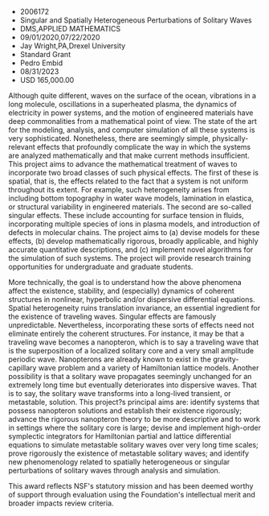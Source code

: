 
* 2006172
* Singular and Spatially Heterogeneous Perturbations of Solitary Waves
* DMS,APPLIED MATHEMATICS
* 09/01/2020,07/22/2020
* Jay Wright,PA,Drexel University
* Standard Grant
* Pedro Embid
* 08/31/2023
* USD 165,000.00

Although quite different, waves on the surface of the ocean, vibrations in a
long molecule, oscillations in a superheated plasma, the dynamics of electricity
in power systems, and the motion of engineered materials have deep commonalities
from a mathematical point of view. The state of the art for the modeling,
analysis, and computer simulation of all these systems is very sophisticated.
Nonetheless, there are seemingly simple, physically-relevant effects that
profoundly complicate the way in which the systems are analyzed mathematically
and that make current methods insufficient. This project aims to advance the
mathematical treatment of waves to incorporate two broad classes of such
physical effects. The first of these is spatial, that is, the effects related to
the fact that a system is not uniform throughout its extent. For example, such
heterogeneity arises from including bottom topography in water wave models,
lamination in elastica, or structural variability in engineered materials. The
second are so-called singular effects. These include accounting for surface
tension in fluids, incorporating multiple species of ions in plasma models, and
introduction of defects in molecular chains. The project aims to (a) devise
models for these effects, (b) develop mathematically rigorous, broadly
applicable, and highly accurate quantitative descriptions, and (c) implement
novel algorithms for the simulation of such systems. The project will provide
research training opportunities for undergraduate and graduate students.

More technically, the goal is to understand how the above phenomena affect the
existence, stability, and (especially) dynamics of coherent structures in
nonlinear, hyperbolic and/or dispersive differential equations. Spatial
heterogeneity ruins translation invariance, an essential ingredient for the
existence of traveling waves. Singular effects are famously unpredictable.
Nevertheless, incorporating these sorts of effects need not eliminate entirely
the coherent structures. For instance, it may be that a traveling wave becomes a
nanopteron, which is to say a traveling wave that is the superposition of a
localized solitary core and a very small amplitude periodic wave. Nanopterons
are already known to exist in the gravity-capillary wave problem and a variety
of Hamiltonian lattice models. Another possibility is that a solitary wave
propagates seemingly unchanged for an extremely long time but eventually
deteriorates into dispersive waves. That is to say, the solitary wave transforms
into a long-lived transient, or metastable, solution. This project?s principal
aims are: identify systems that possess nanopteron solutions and establish their
existence rigorously; advance the rigorous nanopteron theory to be more
descriptive and to work in settings where the solitary core is large; devise and
implement high-order symplectic integrators for Hamiltonian partial and lattice
differential equations to simulate metastable solitary waves over very long time
scales; prove rigorously the existence of metastable solitary waves; and
identify new phenomenology related to spatially heterogeneous or singular
perturbations of solitary waves through analysis and simulation.

This award reflects NSF's statutory mission and has been deemed worthy of
support through evaluation using the Foundation's intellectual merit and broader
impacts review criteria.
